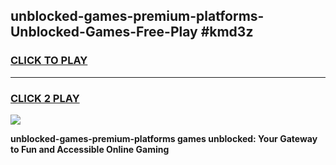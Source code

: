
## unblocked-games-premium-platforms-Unblocked-Games-Free-Play #kmd3z
<h3>
<a href="https://us.freeplayer.one?title=unblocked-games-premium-platforms&ref=9M">CLICK TO PLAY</a></h3>
<hr>

<h3>
<a href="https://us.freeplayer.one?title=unblocked-games-premium-platforms&ref=9M">CLICK 2 PLAY</a>
  
</h3>

<a href="https://us.freeplayer.one?title=unblocked-games-premium-platforms&ref=9M"><img src="https://clearcache.store/games.png"></a>


**unblocked-games-premium-platforms games unblocked: Your Gateway to Fun and Accessible Online Gaming**

